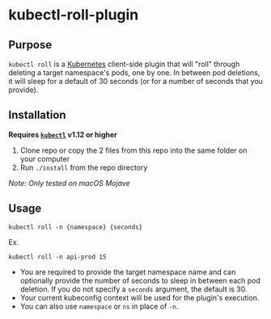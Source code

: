 # kubectl-roll-plugin

## Purpose

`kubectl roll` is a [Kubernetes](https://kubernetes.io/docs/home/) client-side plugin that will "roll" through deleting a target namespace's pods, one by one. In between pod deletions, it will sleep for a default of 30 seconds (or for a number of seconds that you provide).

## Installation

**Requires [`kubectl`](https://kubernetes.io/docs/tasks/tools/install-kubectl/) v1.12 or higher**

1. Clone repo or copy the 2 files from this repo into the same folder on your computer
2. Run `./install` from the repo directory

*Note: Only tested on macOS Mojave*

## Usage

`kubectl roll -n {namespace} {seconds}`

Ex.

`kubectl roll -n api-prod 15`

- You are required to provide the target namespace name and can optionally provide the number of seconds to sleep in between each pod deletion. If you do not specify a `seconds` argument, the default is 30. 
- Your current kubeconfig context will be used for the plugin's execution.
- You can also use `namespace` or `ns` in place of `-n`.
